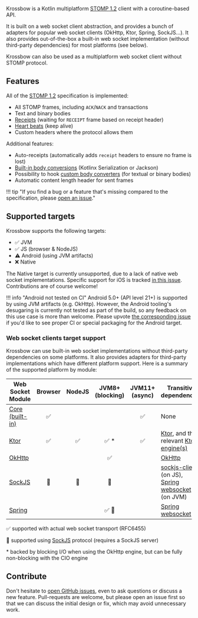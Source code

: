 Krossbow is a Kotlin multiplatform [STOMP 1.2](https://stomp.github.io/index.html) client with a coroutine-based API.

It is built on a web socket client abstraction, and provides a bunch of adapters for popular web socket clients
(OkHttp, Ktor, Spring, SockJS...).
It also provides out-of-the-box a built-in web socket implementation (without third-party dependencies) for most platforms (see below).

Krossbow can also be used as a multiplatform web socket client without STOMP protocol.

## Features

All of the [STOMP 1.2](https://stomp.github.io/index.html) specification is implemented:

- All STOMP frames, including `ACK`/`NACK` and transactions
- Text and binary bodies
- [Receipts](stomp/advanced-features.md#receipts-suspension) (waiting for `RECEIPT` frame based on receipt header)
- [Heart beats](stomp/advanced-features.md#heart-beats) (keep alive)
- Custom headers where the protocol allows them

Additional features:

- Auto-receipts (automatically adds `receipt` headers to ensure no frame is lost)
- [Built-in body conversions](stomp/basics.md#using-body-conversions) (Kotlinx Serialization or Jackson)
- Possibility to hook [custom body converters](stomp/conversions/custom.md) (for textual or binary bodies)
- Automatic content length header for sent frames

!!! tip "If you find a bug or a feature that's missing compared to the specification, please [open an issue](https://github.com/joffrey-bion/krossbow/issues)."

## Supported targets

Krossbow supports the following targets:

* :white_check_mark: JVM
* :white_check_mark: JS (browser & NodeJS)
* :warning: Android (using JVM artifacts)
* :x: Native

The Native target is currently unsupported, due to a lack of native web socket implementations.
Specific support for iOS is tracked [in this issue](https://github.com/joffrey-bion/krossbow/issues/126).
Contributions are of course welcome!

!!! info "Android not tested on CI"
    Android 5.0+ (API level 21+) is supported by using JVM artifacts (e.g. OkHttp).
    However, the Android tooling's desugaring is currently not tested as part of the build, so any feedback on this use
    case is more than welcome.
    Please upvote [the corresponding issue](https://github.com/joffrey-bion/krossbow/issues/49) if you'd like to see
    proper CI or special packaging for the Android target.

### Web socket clients target support

Krossbow can use built-in web socket implementations without third-party dependencies on some platforms.
It also provides adapters for third-party implementations which have different platform support.
Here is a summary of the supported platform by module:

| Web Socket Module                   |         Browser        |         NodeJS         |              JVM8+ (blocking)             |   JVM11+ (async)   | Transitive dependencies |
|-------------------------------------|:----------------------:|:----------------------:|:-----------------------------------------:|:------------------:|-------------------------|
| [Core (built-in)](./websocket/core) |   :white_check_mark:   |                        |                                           | :white_check_mark: | None                    |
| [Ktor](./websocket/ktor)            |   :white_check_mark:   |   :white_check_mark:   | :white_check_mark: \*                     | :white_check_mark: | [Ktor](https://ktor.io/clients/websockets.html), and the relevant [Ktor engine(s)](https://ktor.io/clients/http-client/engines.html) |
| [OkHttp](./websocket/okhttp)        |                        |                        | :white_check_mark:                        |                    | [OkHttp](https://square.github.io/okhttp/) |
| [SockJS](./websocket/sockjs)        | :large_orange_diamond: | :large_orange_diamond: |                    :large_orange_diamond: |                    | [sockjs-client](https://github.com/sockjs/sockjs-client) (on JS), [Spring websocket](https://docs.spring.io/spring-framework/docs/5.0.0.BUILD-SNAPSHOT/spring-framework-reference/html/websocket.html) (on JVM) |
| [Spring](./websocket/spring)        |                        |                        | :white_check_mark: :large_orange_diamond: |                    | [Spring websocket](https://docs.spring.io/spring-framework/docs/5.0.0.BUILD-SNAPSHOT/spring-framework-reference/html/websocket.html) |

:white_check_mark: supported with actual web socket transport (RFC6455)

:large_orange_diamond: supported using [SockJS](https://github.com/sockjs/sockjs-client) protocol (requires a SockJS server)

\* backed by blocking I/O when using the OkHttp engine, but can be fully non-blocking with the CIO engine

## Contribute

Don't hesitate to [open GitHub issues](https://github.com/joffrey-bion/krossbow/issues), even to ask questions or discuss a new feature.
Pull-requests are welcome, but please open an issue first so that we can discuss the initial design or fix, which may avoid unnecessary work.
